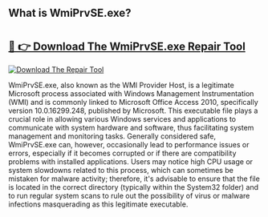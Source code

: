## What is WmiPrvSE.exe? 

# <h2><a href="https://exedetect.com/download.php?WmiPrvSE.exe">🔗 👉 Download The WmiPrvSE.exe Repair Tool</a></h2>

[![Download The Repair Tool](https://exedetect.com/download-button.jpg)](https://exedetect.com/download.php?WmiPrvSE.exe)

WmiPrvSE.exe, also known as the WMI Provider Host, is a legitimate Microsoft process associated with Windows Management Instrumentation (WMI) and is commonly linked to Microsoft Office Access 2010, specifically version 10.0.16299.248, published by Microsoft. This executable file plays a crucial role in allowing various Windows services and applications to communicate with system hardware and software, thus facilitating system management and monitoring tasks. Generally considered safe, WmiPrvSE.exe can, however, occasionally lead to performance issues or errors, especially if it becomes corrupted or if there are compatibility problems with installed applications. Users may notice high CPU usage or system slowdowns related to this process, which can sometimes be mistaken for malware activity; therefore, it's advisable to ensure that the file is located in the correct directory (typically within the System32 folder) and to run regular system scans to rule out the possibility of virus or malware infections masquerading as this legitimate executable.